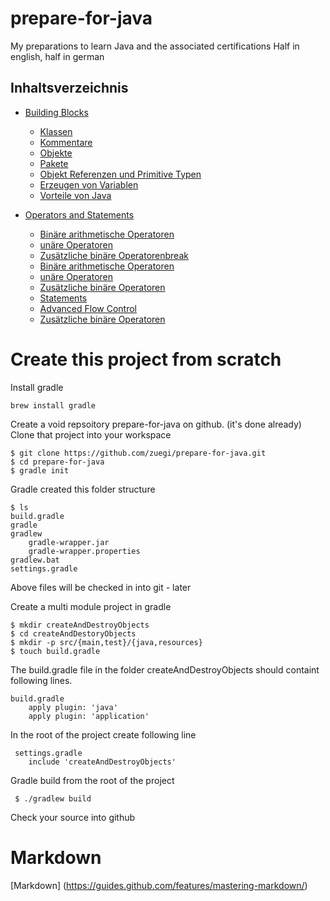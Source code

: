 # prepare-for-java
My preparations to learn Java and the associated certifications
Half in english, half in german

## Inhaltsverzeichnis
* [Building Blocks](buildingBlocks/BuildingBlocks.md)
  * [Klassen](buildingBlocks/Klassen.md)
  * [Kommentare](buildingBlocks/Kommentar.md)
  * [Objekte](buildingBlocks/Objekte.md)
  * [Pakete](buildingBlocks/Pakete.md)
  * [Objekt Referenzen und Primitive Typen](buildingBlocks/ObjektRefUndPrimitive.md)
  * [Erzeugen von Variablen](buildingBlocks/VariablenErzeugen.md)
  * [Vorteile von Java](buildingBlocks/VorteileVonJava.md)

* [Operators and Statements](operators/OperatorsAndStatements.md)
  * [Binäre arithmetische Operatoren](operators/BinaryArithemticOperators.md)
  * [unäre Operatoren](operators/UnaryOperators.md)
  * [Zusätzliche binäre Operatorenbreak](operators/AdditionalBinaryOperators.md)
  * [Binäre arithmetische Operatoren](operators/BinaryArithemticOperators.md)
  * [unäre Operatoren](operators/UnaryOperators.md)
  * [Zusätzliche binäre Operatoren](operators/AdditionalBinaryOperators.md)
  * [Statements](operators/JavaStatements.md)
  * [Advanced Flow Control](operators/AdvancedFlowControl.md) 
  * [Zusätzliche binäre Operatoren](operators/AdditionalBinaryOperators.md)


Create this project from scratch
==========================================
Install gradle

    brew install gradle
     
Create a void repsoitory prepare-for-java on github. (it's done already)
Clone that project into your workspace 

    $ git clone https://github.com/zuegi/prepare-for-java.git
    $ cd prepare-for-java
    $ gradle init
    
Gradle created this folder structure

    $ ls
    build.gradle
    gradle
    gradlew
        gradle-wrapper.jar
        gradle-wrapper.properties
    gradlew.bat
    settings.gradle
    
Above files will be checked in into git - later

Create a multi module project in gradle

    $ mkdir createAndDestroyObjects
    $ cd createAndDestoryObjects
    $ mkdir -p src/{main,test}/{java,resources}
    $ touch build.gradle
    
The build.gradle file in the folder createAndDestroyObjects should containt following lines.

    build.gradle
        apply plugin: 'java'
        apply plugin: 'application'
     
 
 In the root of the project create following line
 
     settings.gradle
        include 'createAndDestroyObjects'


Gradle build from the root of the project

     $ ./gradlew build
     
 
 Check your source into github
 
 
 # Markdown
[Markdown] (https://guides.github.com/features/mastering-markdown/)